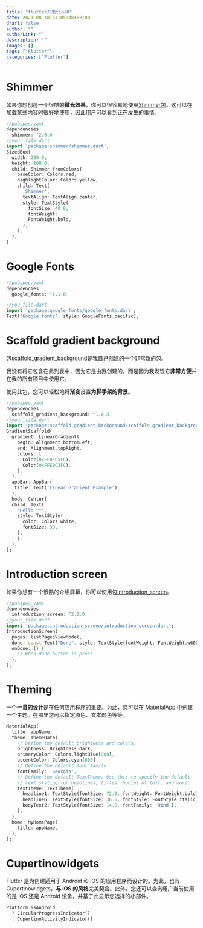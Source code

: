 ```yaml
---
title: "flutter开发tips8"
date: 2021-08-18T14:05:48+08:00
draft: false
author: ""
authorLink: ""
description: ""
images: []
tags: ["Flutter"]
categories: ["Flutter"]
---
```




# Shimmer



如果你想创造一个很酷的**微光效果**，你可以很容易地使用[Shimmer包](https://pub.dev/packages/shimmer)。这可以在加载某些内容时很好地使用，因此用户可以看到正在发生的事情。

```dart
//pubspec.yaml
dependencies:
  shimmer: ^2.0.0
//your_file.dart
import 'package:shimmer/shimmer.dart';
SizedBox(
  width: 200.0,
  height: 100.0,
  child: Shimmer.fromColors(
    baseColor: Colors.red,
    highlightColor: Colors.yellow,
    child: Text(
      'Shimmer',
      textAlign: TextAlign.center,
      style: TextStyle(
        fontSize: 40.0,
        fontWeight:
        FontWeight.bold,
      ),
    ),
  ),
)
```

# Google Fonts





```dart
//pubspec.yaml
dependencies:
  google_fonts: ^2.1.0

//you_file.dart
import 'package:google_fonts/google_fonts.dart';
Text('Google fonts', style: GoogleFonts.pacific),
```

# Scaffold gradient background

包[scaffold_gradient_background](https://pub.dev/packages/scaffold_gradient_background)是我自己创建的一个非常新的包。

我没有将它包含在此列表中，因为它是由我创建的，而是因为我发现它**非常方便**并在我的所有项目中使用它。

使用此包，您可以轻松地将**渐变**设置**为脚手架的背景**。



```dart
//pubspec.yaml
dependencies:
  scaffold_gradient_background: ^1.0.3
//your_file.dart
import 'package:scaffold_gradient_background/scaffold_gradient_background.dart';
GradientScaffold(
  gradient: LinearGradient(
    begin: Alignment.bottomLeft,
    end: Alignment.topRight,
    colors: [
      Color(0xFF8EC5FC),
      Color(0xFFE0C3FC),
    ],
  ),
  appBar: AppBar(
   title: Text('Linear Gradient Example'),
  ),
  body: Center(
  child: Text(
    'Hello ^^',
    style: TextStyle(
      color: Colors.white,
      fontSize: 30,
    ),
    ),
  ),
);
```

# Introduction screen



如果你想有一个很酷的介绍屏幕，你可以使用包[Introduction_screen](https://pub.dev/packages/introduction_screen)。

```dart
//pubspec.yaml
dependencies:
  introduction_screen: ^2.1.0
//your_file.dart
import 'package:introduction_screen/introduction_screen.dart';
IntroductionScreen(
  pages: listPagesViewModel,
  done: const Text("Done", style: TextStyle(fontWeight: FontWeight.w600)),
  onDone: () {
    // When done button is press
  },
),

```

# Theming



一个**一贯的设计**是在任何应用程序的重要。为此，您可以在 MaterialApp 中创建一个主题。在那里您可以指定原色、文本颜色等等。

```dart
MaterialApp(
  title: appName,
  theme: ThemeData(
    // Define the default brightness and colors.
    brightness: Brightness.dark,
    primaryColor: Colors.lightBlue[800],
    accentColor: Colors.cyan[600],
    // Define the default font family.
    fontFamily: 'Georgia',
    // Define the default TextTheme. Use this to specify the default
    // text styling for headlines, titles, bodies of text, and more.
    textTheme: TextTheme(
      headline1: TextStyle(fontSize: 72.0, fontWeight: FontWeight.bold),
      headline6: TextStyle(fontSize: 36.0, fontStyle: FontStyle.italic),
      bodyText2: TextStyle(fontSize: 14.0, fontFamily: 'Hind'),
    ),
  ),
  home: MyHomePage(
    title: appName,
  ),
);
```

# Cupertinowidgets



Flutter 是为创建适用于 Android 和 iOS 的应用程序而设计的。为此，也有 Cupertinowidgets，**与 iOS 的风格**完美契合。此外，您还可以查询用户当前使用的是 iOS 还是 Android 设备，并基于此显示您选择的小部件。

```dart
Platform.isAndroid 
  ? CircularProgressIndicator() 
  : CupertinoActivityIndicator()
```

